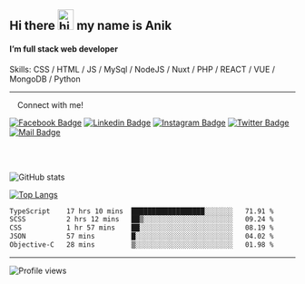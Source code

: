 ## Hi there <img src="https://user-images.githubusercontent.com/1303154/88677602-1635ba80-d120-11ea-84d8-d263ba5fc3c0.gif" width="28px" height="36" alt="hi"> my name is Anik

#### I’m full stack web developer

Skills:  CSS / HTML / JS / MySql / NodeJS / Nuxt / PHP / REACT / VUE / MongoDB / Python


---

&emsp;Connect with me!

<a href="https://www.facebook.com/anik.aritro" target="_blank">![Facebook Badge](https://img.shields.io/badge/Facebook-1877F2?style=for-the-badge&logo=facebook&logoColor=white)</a> [![Linkedin Badge](https://img.shields.io/badge/LinkedIn-0077B5?style=for-the-badge&logo=linkedin&logoColor=white)](https://www.linkedin.com/in/anik-hossain-dev) [![Instagram Badge](https://img.shields.io/badge/Instagram-E4405F?style=for-the-badge&logo=instagram&logoColor=white)](https://www.instagram.com/aritro.anik) [![Twitter Badge](https://img.shields.io/badge/Twitter-1DA1F2?style=for-the-badge&logo=twitter&logoColor=white)](https://twitter.com/AritroAnik) [![Mail Badge](https://img.shields.io/badge/Gmail-D14836?style=for-the-badge&logo=gmail&logoColor=white)](mailto:anik.wdev@gmail.com)

</br>
</br>


![GitHub stats](https://github-readme-stats.vercel.app/api?username=anik-hossain&show_icons=true&theme=monokai)

[![Top Langs](https://github-readme-stats.vercel.app/api/top-langs/?username=anik-hossain&layout=compact&theme=monokai)](https://github.com/anik-hossain)

<!--START_SECTION:waka-->

```txt
TypeScript    17 hrs 10 mins  ██████████████████░░░░░░░   71.91 %
SCSS          2 hrs 12 mins   ██▒░░░░░░░░░░░░░░░░░░░░░░   09.24 %
CSS           1 hr 57 mins    ██░░░░░░░░░░░░░░░░░░░░░░░   08.19 %
JSON          57 mins         █░░░░░░░░░░░░░░░░░░░░░░░░   04.02 %
Objective-C   28 mins         ▒░░░░░░░░░░░░░░░░░░░░░░░░   01.98 %
```

<!--END_SECTION:waka-->
---

![Profile views](https://gpvc.arturio.dev/anik-hossain)  
